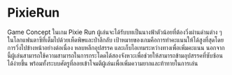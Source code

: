 # PixieRun
Game Concept
ในเกม Pixie Run ผู้เล่นจะได้รับบทเป็นนางฟ้าตัวน้อยที่ต้องวิ่งผ่านด่านต่าง ๆ ในโลกแฟนตาซีที่เต็มไปด้วยเห็ดพิษและป่าลึกลับ เป้าหมายของเกมคือการทำคะแนนให้ได้สูงที่สุดโดยการวิ่งไปข้างหน้าอย่างต่อเนื่อง หลบหลีกอุปสรรค และเก็บไอเทมระหว่างทางเพื่อเพิ่มคะแนน นอกจากนี้ผู้เล่นสามารถใช้ความสามารถในการกระโดดได้สองจังหวะเพื่อช่วยให้สามารถข้ามอุปสรรคที่ซับซ้อนได้ง่ายขึ้น พร้อมทั้งระบบศัตรูที่ลอยเข้าโจมตีผู้เล่นเพื่อเพิ่มความยากและท้าทายในการเล่น




